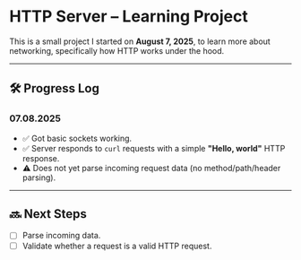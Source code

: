 # HTTP Server – Learning Project

This is a small project I started on **August 7, 2025**, to learn more about networking, specifically how HTTP works under the hood.

---

## 🛠️ Progress Log

### 07.08.2025
- ✅ Got basic sockets working.
- ✅ Server responds to `curl` requests with a simple **"Hello, world"** HTTP response.
- ⚠️ Does not yet parse incoming request data (no method/path/header parsing).

---

## 🔜 Next Steps


- [ ] Parse incoming data.
- [ ] Validate whether a request is a valid HTTP request.
